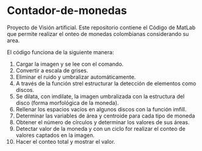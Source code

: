 # Contador-de-monedas
Proyecto de Visión artificial.
Este repositorio contiene el Código de MatLab que permite realizar el onteo de monedas colombianas considerando su area.

El código funciona de la siguiente manera:
1. Cargar la imagen y se lee con el comando.
2. Convertir a escala de grises.
3. Eliminar el ruido y umbralizar automáticamente.
4. A través de la función strel estructurar la detección de elementos como discos.
5. Se dilata, con imdilate, la imagen umbralizada con la estructura del disco (forma morfológica de la moneda).
6. Rellenar los espacios vacíos en algunos discos con la función imfill.
7. Determinar las variables de área y centroide para cada tipo de moneda
8. Obtener el número de círculos y determinar los valores de sus áreas.
9. Detectar valor de la moneda y con un ciclo for realizar el conteo de valores captados en la imagen.
10. Hacer el conteo total y mostrar el valor.

